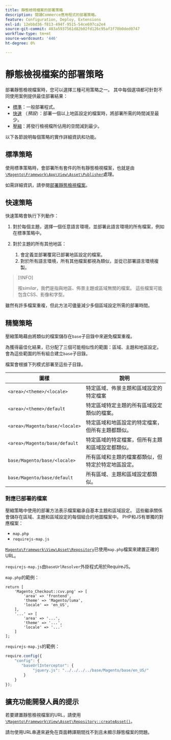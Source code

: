 ```yaml
---
title: 靜態檢視檔案的部署策略
description: 閱讀Commerce應用程式的部署策略。
feature: Configuration, Deploy, Extensions
exl-id: 12ebbd36-f813-494f-9515-54ce697ca2e4
source-git-commit: 403a5937561d82b02fd126c95af3f70b0ded0747
workflow-type: tm+mt
source-wordcount: '446'
ht-degree: 0%

---
```


# 靜態檢視檔案的部署策略

部署靜態檢視檔案時，您可以選擇三種可用策略之一。 其中每個選項都可針對不同使用案例提供最佳部署結果：

- [標準](#standard-strategy)：一般部署程式。
- [快速](#quick-strategy) （_預設_）：部署一個以上地區設定的檔案時，將部署所需的時間減至最少。
- [壓縮](#compact-strategy)：將發行檢視檔所佔用的空間減到最少。

以下各節說明每個策略的實作詳細資訊和功能。

## 標準策略

使用標準策略時，會部署所有套件的所有靜態檢視檔案，也就是由[`\Magento\Framework\App\View\Asset\Publisher`](https://github.com/magento/magento2/blob/2.4/lib/internal/Magento/Framework/App/View/Asset/Publisher.php)處理。

如需詳細資訊，請參閱[部署靜態檢視檔案](../cli/static-view-file-deployment.md)。

## 快速策略

快速策略會執行下列動作：

1. 對於每個主題，選擇一個任意語言環境，並部署此語言環境的所有檔案，例如在標準策略中。
1. 對於主題的所有其他地區：

   1. 會定義並部署覆寫已部署地區設定的檔案。
   1. 對於所有語言環境，所有其他檔案都視為類似，並從已部署語言環境複製。

>[!INFO]
>
>按&#x200B;_similar_，我們是指與地區、佈景主題或區域無關的檔案。 這些檔案可能包含CSS、影像和字型。

雖然有許多檔案重複，但此方法可儘量減少多個區域設定所需的部署時間。

## 精簡策略

壓縮策略藉由將類似的檔案儲存在`base`子目錄中來避免檔案重複。

為獲得最佳化結果，已分配了三個可能相似性的範圍：區域、主題和地區設定。 會為這些範圍的所有組合建立`base`子目錄。

檔案會根據下列模式部署至這些子目錄。

| 圖樣 | 說明 |
| ------- | ----------- |
| `<area>/<theme>/<locale>` | 特定區域、佈景主題和區域設定的特定檔案 |
| `<area>/<theme>/default` | 特定區域特定主題的所有區域設定類似的檔案。 |
| `<area>/Magento/base/<locale>` | 特定區域和地區設定的特定檔案，但所有主題都類似。 |
| `<area>/Magento/base/default` | 特定區域的特定檔案，但所有主題和區域設定都類似。 |
| `base/Magento/base/<locale>` | 所有區域和主題的檔案都類似，但特定於特定地區設定。 |
| `base/Magento/base/default` | 所有區域、主題和區域設定都類似。 |

### 對應已部署的檔案

壓縮策略中使用的部署方法表示檔案繼承自基本主題和區域設定。 這些繼承關係會儲存在區域、主題和區域設定的每個組合的地圖檔案中。 PHP和JS有單獨的對應檔案：

- `map.php`
- `requirejs-map.js`

[`Magento\Framework\View\Asset\Repository`](https://github.com/magento/magento2/blob/2.4/lib/internal/Magento/Framework/View/Asset/Repository.php)已使用`map.php`檔案來建置正確的URL。

`requirejs-map.js`由`baseUrlResolver`外掛程式用於RequireJS。

`map.php`的範例：

```php?start_inline=1
return [
    'Magento_Checkout::cvv.png' => [
        'area' => 'frontend',
        'theme' => 'Magento/luma',
        'locale' => 'en_US',
    ],
    '...' => [
        'area' => '...',
        'theme' => '...',
        'locale' => '...'
    ]
];
```

`requirejs-map.js`的範例：

```js
require.config({
    "config": {
       "baseUrlInterceptor": {
            "jquery.js": "../../../../base/Magento/base/en_US/"
        }
    }
});
```

## 擴充功能開發人員的提示

若要建置靜態檢視檔案的URL，請使用[`\Magento\Framework\View\Asset\Repository::createAsset()`](https://github.com/magento/magento2/blob/2.4/lib/internal/Magento/Framework/View/Asset/Repository.php#L211-L244)。

請勿使用URL串連來避免在頁面轉譯期間找不到且未顯示靜態檔案的問題。
